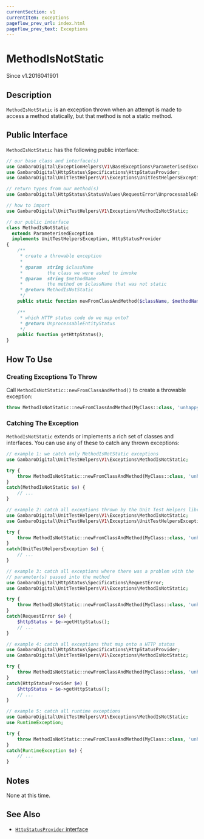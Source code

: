 ```yaml
---
currentSection: v1
currentItem: exceptions
pageflow_prev_url: index.html
pageflow_prev_text: Exceptions
---
```


# MethodIsNotStatic

<div class="callout info" markdown="1">
Since v1.2016041901
</div>

## Description

`MethodIsNotStatic` is an exception thrown when an attempt is made to access a method statically, but that method is not a static method.

## Public Interface

`MethodIsNotStatic` has the following public interface:

```php
// our base class and interface(s)
use GanbaroDigital\ExceptionHelpers\V1\BaseExceptions\ParameterisedException;
use GanbaroDigital\HttpStatus\Specifications\HttpStatusProvider;
use GanbaroDigital\UnitTestHelpers\V1\Exceptions\UnitTestHelpersException;

// return types from our method(s)
use GanbaroDigital\HttpStatus\StatusValues\RequestError\UnprocessableEntityStatus;

// how to import
use GanbaroDigital\UnitTestHelpers\V1\Exceptions\MethodIsNotStatic;

// our public interface
class MethodIsNotStatic
  extends ParameterisedException
  implements UnitTestHelpersException, HttpStatusProvider
{
    /**
     * create a throwable exception
     *
     * @param  string $className
     *         the class we were asked to invoke
     * @param  string $methodName
     *         the method on $className that was not static
     * @return MethodIsNotStatic
     */
    public static function newFromClassAndMethod($className, $methodName);

    /**
     * which HTTP status code do we map onto?
     * @return UnprocessableEntityStatus
     */
    public function getHttpStatus();
}
```

## How To Use

### Creating Exceptions To Throw

Call `MethodIsNotStatic::newFromClassAndMethod()` to create a throwable exception:

```php
throw MethodIsNotStatic::newFromClassAndMethod(MyClass::class, 'unhappyMethod');
```

### Catching The Exception

`MethodIsNotStatic` extends or implements a rich set of classes and interfaces. You can use any of these to catch any thrown exceptions:

```php
// example 1: we catch only MethodIsNotStatic exceptions
use GanbaroDigital\UnitTestHelpers\V1\Exceptions\MethodIsNotStatic;

try {
    throw MethodIsNotStatic::newFromClassAndMethod(MyClass::class, 'unhappyMethod');
}
catch(MethodIsNotStatic $e) {
    // ...
}
```

```php
// example 2: catch all exceptions thrown by the Unit Test Helpers library
use GanbaroDigital\UnitTestHelpers\V1\Exceptions\MethodIsNotStatic;
use GanbaroDigital\UnitTestHelpers\V1\Exceptions\UnitTestHelpersException;

try {
    throw MethodIsNotStatic::newFromClassAndMethod(MyClass::class, 'unhappyMethod');
}
catch(UnitTestHelpersException $e) {
    // ...
}
```

```php
// example 3: catch all exceptions where there was a problem with the
// parameter(s) passed into the method
use GanbaroDigital\HttpStatus\Specifications\RequestError;
use GanbaroDigital\UnitTestHelpers\V1\Exceptions\MethodIsNotStatic;

try {
    throw MethodIsNotStatic::newFromClassAndMethod(MyClass::class, 'unhappyMethod');
}
catch(RequestError $e) {
    $httpStatus = $e->getHttpStatus();
    // ...
}
```

```php
// example 4: catch all exceptions that map onto a HTTP status
use GanbaroDigital\HttpStatus\Specifications\HttpStatusProvider;
use GanbaroDigital\UnitTestHelpers\V1\Exceptions\MethodIsNotStatic;

try {
    throw MethodIsNotStatic::newFromClassAndMethod(MyClass::class, 'unhappyMethod');
}
catch(HttpStatusProvider $e) {
    $httpStatus = $e->getHttpStatus();
    // ...
}
```

```php
// example 5: catch all runtime exceptions
use GanbaroDigital\UnitTestHelpers\V1\Exceptions\MethodIsNotStatic;
use RuntimeException;

try {
    throw MethodIsNotStatic::newFromClassAndMethod(MyClass::class, 'unhappyMethod');
}
catch(RuntimeException $e) {
    // ...
}
```

## Notes

None at this time.

## See Also

* [`HttpStatusProvider` interface](http://ganbarodigital.github.io/php-http-status/httpStatusProviders.html)
